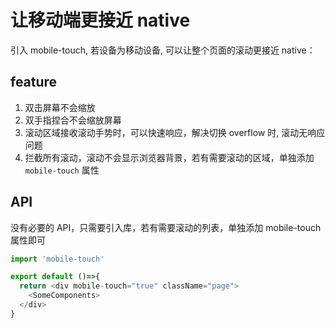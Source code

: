 # 让移动端更接近 native

引入 mobile-touch, 若设备为移动设备, 可以让整个页面的滚动更接近 native：

## feature

1. 双击屏幕不会缩放
2. 双手指捏合不会缩放屏幕
3. 滚动区域接收滚动手势时，可以快速响应，解决切换 overflow 时, 滚动无响应问题
4. 拦截所有滚动，滚动不会显示浏览器背景，若有需要滚动的区域，单独添加 `mobile-touch` 属性

## API

没有必要的 API，只需要引入库，若有需要滚动的列表，单独添加 mobile-touch 属性即可

```js
import 'mobile-touch'

export default ()=>{
  return <div mobile-touch="true" className="page">
    <SomeComponents>
  </div>
}

```
